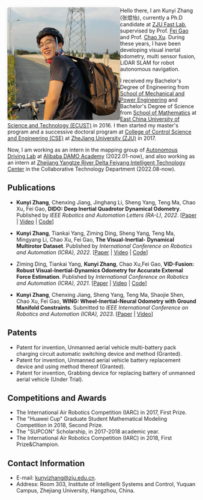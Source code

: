 <img 
    style="border-radius: 0.3125em; box-shadow: 0 2px 4px 0 rgba(34,36,38,.12),0 2px 10px 0 rgba(34,36,38,.08);" 
    width = "300" height = "300"
    src = "./kunyizhang.JPG"
    align = "left"/>
Hello there, I am Kunyi Zhang (张焜怡), currently a Ph.D candidate at [ZJU Fast Lab](http://zju-fast.com/), supervised by Prof. [Fei Gao](https://ustfei.com/) and Prof. [Chao Xu](https://person.zju.edu.cn/xu). 
During these years, I have been developing visual inertal odometry, multi sensor fusion, LiDAR SLAM for robot autonomous navigation. 

I received my Bachelor's Degree of Engineering from [School of Mechanical and Power Engineering](https://mech.ecust.edu.cn/) and Bachelor's Degree of Science from [School of Mathematics](https://math.ecust.edu.cn/) at [East China University of Science and Technology (ECUST)](https://www.ecust.edu.cn/main.htm) in 2016.
I then started my master's program and a successive doctoral program at [College of Control Science and Engineering (CSE)](http://www.cse.zju.edu.cn/) at [ZheJiang University (ZJU)](https://www.zju.edu.cn/english/) in 2017. 

Now, I am working as an intern in the mapping group of [Autonomous Driving Lab](https://damo.alibaba.com/labs/intelligent-transportation/?lang=en) at
[Alibaba DAMO Academy](https://damo.alibaba.com/) (2022.01-now), and also working as an intern at [Zhejiang Yangtze River Delta Feiyang Intelligent Technology Center](http://iie.zju.edu.cn/) in the Collaborative Technology Department (2022.08-now).

## Publications
* __Kunyi Zhang__, Chenxing Jiang, Jinghang Li, Sheng Yang, Teng Ma, Chao Xu, Fei Gao, __DIDO: Deep Inertial Quadrotor Dynamical Odometry__. Published by _IEEE Robotics and Automation Letters (RA-L), 2022_.
[[Paper](https://ieeexplore.ieee.org/document/9817624) |
[Video](https://www.bilibili.com/video/BV1dU4y1Z773?spm_id_from=333.999.0.0) |
[Code](https://github.com/zhangkunyi/DIDO/)]


* __Kunyi Zhang__, Tiankai Yang, Ziming Ding, Sheng Yang, Teng Ma, Mingyang Li, Chao Xu, Fei Gao, __The Visual-Inertial- Dynamical Multirotor Dataset__. Published by _International Conference on Robotics and Automation (ICRA), 2022_. 
[[Paper](https://ieeexplore.ieee.org/document/9811956) | 
[Video](https://www.bilibili.com/video/BV1s54y1a7x2?spm_id_from=333.999.0.0&vd_source=d7b481ad934521dd1e529c999b807535) | 
[Code](https://github.com/ZJU-FAST-Lab/VID-Dataset)]

* Ziming Ding, Tiankai Yang, __Kunyi Zhang__, Chao Xu,Fei Gao, __VID-Fusion: Robust Visual-Inertial-Dynamics Odometry for Accurate External Force Estimation__.
Published by _International Conference on Robotics and Automation (ICRA), 2021_. 
[[Paper](https://ieeexplore.ieee.org/document/9560898) |
[Video](https://www.bilibili.com/video/BV1aZ4y1V7NF?spm_id_from=333.999.0.0&vd_source=d7b481ad934521dd1e529c999b807535) |
[Code](https://github.com/ZJU-FAST-Lab/VID-Fusion)]

* __Kunyi Zhang__, Chenxing Jiang, Sheng Yang, Teng Ma, Shaojie Shen, Chao Xu, Fei Gao, __WING: Wheel-Inertial-Neural Odometry with Ground Manifold Constraints__. 
Submitted to _IEEE International Conference on Robotics and Automation (ICRA), 2023_.
[[Paper](https://github.com/zhangkunyi/zhangkunyi.github.io/blob/77f21d0bf7e6adb8730d0402ae41c961dc088ffc/ICRA2023_KyZhang.pdf) |
[Video](https://github.com/zhangkunyi/zhangkunyi.github.io/blob/77f21d0bf7e6adb8730d0402ae41c961dc088ffc/ICRA2023_KyZhang.mp4)]

## Patents
* Patent for invention, Unmanned aerial vehicle multi-battery pack charging circuit automatic switching device and method (Granted).
* Patent for invention, Unmanned aerial vehicle battery replacement device and using method thereof (Granted).
* Patent for invention, Grabbing device for replacing battery of unmanned aerial vehicle (Under Trial).


## Competitions and Awards
* The International Air Robotics Competition (IARC) in 2017, First Prize.
* The "Huawei Cup" Graduate Student Mathematical Modeling Competition in 2018, Second Prize.
* The "SUPCON" Scholarship, in 2017-2018 academic year.
* The International Air Robotics Competition (IARC) in 2018, First Prize&Champion.

## Contact Information
* E-mail: [kunyizhang@zju.edu.cn](mailto:kunyizhang@zju.edu.cn).
* Address: Room 303, Institute of Intelligent Systems and Control, Yuquan Campus, Zhejiang University, Hangzhou, China.
